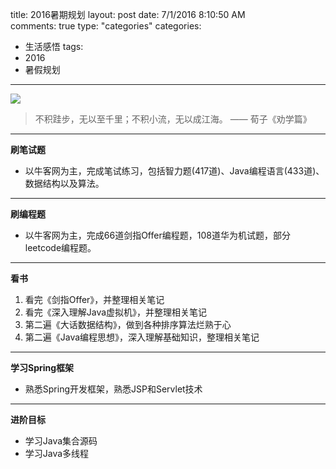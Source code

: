 title: 2016暑期规划
layout: post
date: 7/1/2016 8:10:50 AM  
comments: true
type: "categories"
categories: 
- 生活感悟
tags: 
- 2016
- 暑假规划

---

![](http://i.imgur.com/4Jrksf0.jpg)

<!--more-->

> 不积跬步，无以至千里；不积小流，无以成江海。 —— 荀子《劝学篇》 

---

**刷笔试题**
- 以牛客网为主，完成笔试练习，包括智力题(417道)、Java编程语言(433道)、数据结构以及算法。

---

**刷编程题**
- 以牛客网为主，完成66道剑指Offer编程题，108道华为机试题，部分leetcode编程题。

---

**看书**
1. 看完《剑指Offer》，并整理相关笔记
2. 看完《深入理解Java虚拟机》，并整理相关笔记
3. 第二遍《大话数据结构》，做到各种排序算法烂熟于心
4. 第二遍《Java编程思想》，深入理解基础知识，整理相关笔记

---

**学习Spring框架**
- 熟悉Spring开发框架，熟悉JSP和Servlet技术

---

**进阶目标**
- 学习Java集合源码
- 学习Java多线程





